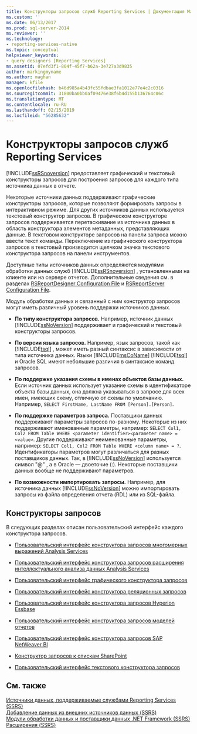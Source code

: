 ```yaml
---
title: Конструкторы запросов служб Reporting Services | Документация Майкрософт
ms.custom: ''
ms.date: 06/13/2017
ms.prod: sql-server-2014
ms.reviewer: ''
ms.technology:
- reporting-services-native
ms.topic: conceptual
helpviewer_keywords:
- query designers [Reporting Services]
ms.assetid: 07efd3f1-804f-45f7-b62a-3e727a3d9835
author: markingmyname
ms.author: maghan
manager: kfile
ms.openlocfilehash: b46d985a4b43fc55fdbae3fa1012e77e4c2c0316
ms.sourcegitcommit: 31800ba0bb0af09476e38f6b4d155b136764c06c
ms.translationtype: MT
ms.contentlocale: ru-RU
ms.lasthandoff: 02/15/2019
ms.locfileid: "56285632"
---
```

# <a name="reporting-services-query-designers"></a>Конструкторы запросов служб Reporting Services
  [!INCLUDE[ssRSnoversion](../includes/ssrsnoversion-md.md)] предоставляет графический и текстовый конструкторы запросов для построения запросов для каждого типа источника данных в отчете.  
  
 Некоторые источники данных поддерживают графические конструкторы запросов, которые позволяют формировать запросы в интерактивном режиме. Для других источников данных используется текстовый конструктор запросов. В графическом конструкторе запросов поддерживается перетаскивание из источника данных в область конструктора элементов метаданных, представляющих данные. В текстовом конструкторе запросов на панели запроса можно ввести текст команды. Переключение из графического конструктора запросов в текстовый производится щелчком значка текстового конструктора запросов на панели инструментов.  
  
 Доступные типы источников данных определяются модулями обработки данных служб [!INCLUDE[ssRSnoversion](../includes/ssrsnoversion-md.md)] , установленными на клиенте или на сервере отчетов. Дополнительные сведения см. в разделах [RSReportDesigner Configuration File](report-server/rsreportdesigner-configuration-file.md) и [RSReportServer Configuration File](report-server/rsreportserver-config-configuration-file.md).  
  
 Модуль обработки данных и связанный с ним конструктор запросов могут иметь различный уровень поддержки источников данных.  
  
-   **По типу конструктора запросов.** Например, источник данных [!INCLUDE[ssNoVersion](../includes/ssnoversion-md.md)] поддерживает и графический и текстовый конструкторы запросов.  
  
-   **По версии языка запросов.** Например, язык запросов, такой как [!INCLUDE[tsql](../includes/tsql-md.md)] , может иметь разный синтаксис в зависимости от типа источника данных. Языки [!INCLUDE[msCoName](../includes/msconame-md.md)] [!INCLUDE[tsql](../includes/tsql-md.md)] и Oracle SQL имеют небольшие различия в синтаксисе команд запросов.  
  
-   **По поддержке указания схемы в именах объектов базы данных.** Если источник данных использует указание схемы в идентификаторе объекта базы данных, она должна указываться в запросе для всех имен, имеющих схему, отличную от схемы по умолчанию. Например, `SELECT FirstName, LastName FROM [Person].[Person]`.  
  
-   **По поддержке параметров запроса.** Поставщики данных поддерживают параметры запросов по-разному. Некоторые из них поддерживают именованные параметры, например: `SELECT Col1, Col2 FROM Table WHERE <parameter identifier><parameter name> = <value>`. Другие поддерживают неименованные параметры, например: `SELECT Col1, Col2 FROM Table WHERE <column name> = ?`. Идентификаторы параметров могут различаться для разных поставщиков данных. Так, в [!INCLUDE[ssNoVersion](../includes/ssnoversion-md.md)] используется символ "\@" , а в Oracle — двоеточие (:). Некоторые поставщики данных вообще не поддерживают параметров.  
  
-   **По возможности импортировать запросы.** Например, для источника данных [!INCLUDE[ssNoVersion](../includes/ssnoversion-md.md)] можно импортировать запросы из файла определения отчета (RDL) или из SQL-файла.  
  
## <a name="query-designers"></a>Конструкторы запросов  
 В следующих разделах описан пользовательский интерфейс каждого конструктора запросов.  
  
-   [Пользовательский интерфейс конструктора запросов многомерных выражений Analysis Services](report-data/analysis-services-mdx-query-designer-user-interface.md)  
  
-   [Пользовательский интерфейс конструктора запросов расширения интеллектуального анализа данных Analysis Services](report-data/analysis-services-dmx-query-designer-user-interface.md)  
  
-   [Пользовательский интерфейс графического конструктора запросов](report-data/graphical-query-designer-user-interface.md)  
  
-   [Пользовательский интерфейс конструктора реляционных запросов](../../2014/reporting-services/relational-query-designer-user-interface.md)  
  
-   [Пользовательский интерфейс конструктора запросов Hyperion Essbase](report-data/hyperion-essbase-query-designer-user-interface.md)  
  
-   [Пользовательский интерфейс конструктора запросов моделей отчетов](report-data/report-model-query-designer-user-interface.md)  
  
-   [Пользовательский интерфейс конструктора запросов SAP NetWeaver BI](report-data/sap-netweaver-bi-query-designer-user-interface.md)  
  
-   [Конструктор запросов к спискам SharePoint](../../2014/reporting-services/sharepoint-list-query-designer.md)  
  
-   [Пользовательский интерфейс текстового конструктора запросов](../../2014/reporting-services/text-based-query-designer-user-interface.md)  
  
## <a name="see-also"></a>См. также  
 [Источники данных, поддерживаемые службами Reporting Services (SSRS)](create-deploy-and-manage-mobile-and-paginated-reports.md)   
 [Добавление данных из внешних источников данных &#40;SSRS&#41;](report-data/add-data-from-external-data-sources-ssrs.md)   
 [Модули обработки данных и поставщики данных .NET Framework &#40;SSRS&#41;](report-data/data-processing-extensions-and-net-framework-data-providers-ssrs.md)   
 [Расширения (SSRS)](extensions-ssrs.md)  
  
  
